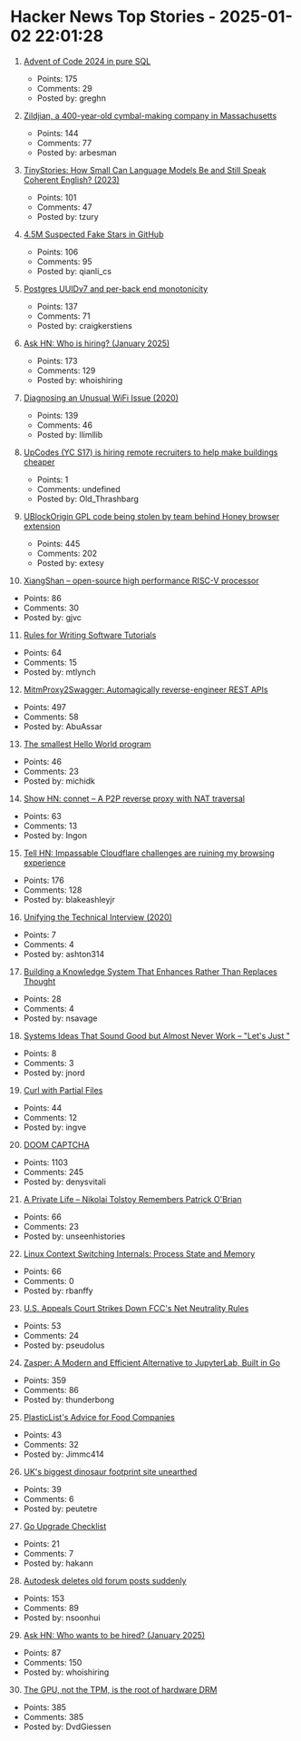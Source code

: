 # Hacker News Top Stories - 2025-01-02 22:01:28

1. [Advent of Code 2024 in pure SQL](http://databasearchitects.blogspot.com/2024/12/advent-of-code-2024-in-pure-sql.html)
   - Points: 175
   - Comments: 29
   - Posted by: greghn

2. [Zildjian, a 400-year-old cymbal-making company in Massachusetts](https://www.wbur.org/news/2024/12/16/400-years-zildjian-cymbals-massachusetts)
   - Points: 144
   - Comments: 77
   - Posted by: arbesman

3. [TinyStories: How Small Can Language Models Be and Still Speak Coherent English? (2023)](https://arxiv.org/abs/2305.07759)
   - Points: 101
   - Comments: 47
   - Posted by: tzury

4. [4.5M Suspected Fake Stars in GitHub](https://arxiv.org/abs/2412.13459)
   - Points: 106
   - Comments: 95
   - Posted by: qianli_cs

5. [Postgres UUIDv7 and per-back end monotonicity](https://brandur.org/fragments/uuid-v7-monotonicity)
   - Points: 137
   - Comments: 71
   - Posted by: craigkerstiens

6. [Ask HN: Who is hiring? (January 2025)](undefined)
   - Points: 173
   - Comments: 129
   - Posted by: whoishiring

7. [Diagnosing an Unusual WiFi Issue (2020)](https://ryuuta.net/blog/diagnosing-an-unsual-wifi-issue/)
   - Points: 139
   - Comments: 46
   - Posted by: llimllib

8. [UpCodes (YC S17) is hiring remote recruiters to help make buildings cheaper](https://up.codes/careers?utm_source=HN)
   - Points: 1
   - Comments: undefined
   - Posted by: Old_Thrashbarg

9. [UBlockOrigin GPL code being stolen by team behind Honey browser extension](https://old.reddit.com/r/uBlockOrigin/comments/1hr6xjc/ubo_quick_filters_list_being_stolen_by_team/)
   - Points: 445
   - Comments: 202
   - Posted by: extesy

10. [XiangShan – open-source high performance RISC-V processor](https://github.com/OpenXiangShan/XiangShan)
   - Points: 86
   - Comments: 30
   - Posted by: gjvc

11. [Rules for Writing Software Tutorials](https://refactoringenglish.com/chapters/rules-for-software-tutorials/)
   - Points: 64
   - Comments: 15
   - Posted by: mtlynch

12. [MitmProxy2Swagger: Automagically reverse-engineer REST APIs](https://github.com/alufers/mitmproxy2swagger)
   - Points: 497
   - Comments: 58
   - Posted by: AbuAssar

13. [The smallest Hello World program](https://blog.lohr.dev/smol-hello-world)
   - Points: 46
   - Comments: 23
   - Posted by: michidk

14. [Show HN: connet – A P2P reverse proxy with NAT traversal](https://github.com/connet-dev/connet)
   - Points: 63
   - Comments: 13
   - Posted by: Ingon

15. [Tell HN: Impassable Cloudflare challenges are ruining my browsing experience](undefined)
   - Points: 176
   - Comments: 128
   - Posted by: blakeashleyjr

16. [Unifying the Technical Interview (2020)](https://aphyr.com/posts/354-unifying-the-technical-interview)
   - Points: 7
   - Comments: 4
   - Posted by: ashton314

17. [Building a Knowledge System That Enhances Rather Than Replaces Thought](https://nsavage.substack.com/p/beyond-rag-building-a-knowledge-management)
   - Points: 28
   - Comments: 4
   - Posted by: nsavage

18. [Systems Ideas That Sound Good but Almost Never Work – "Let's Just "](https://hardcoresoftware.learningbyshipping.com/p/225-systems-ideas-that-sound-good)
   - Points: 8
   - Comments: 3
   - Posted by: jnord

19. [Curl with Partial Files](https://daniel.haxx.se/blog/2024/12/30/curl-with-partial-files/)
   - Points: 44
   - Comments: 12
   - Posted by: ingve

20. [DOOM CAPTCHA](https://doom-captcha.vercel.app/)
   - Points: 1103
   - Comments: 245
   - Posted by: denysvitali

21. [A Private Life – Nikolai Tolstoy Remembers Patrick O'Brian](https://www.unseenhistories.com/tolstoy-patrick-o-brian)
   - Points: 66
   - Comments: 23
   - Posted by: unseenhistories

22. [Linux Context Switching Internals: Process State and Memory](https://blog.codingconfessions.com/p/linux-context-switching-internals)
   - Points: 66
   - Comments: 0
   - Posted by: rbanffy

23. [U.S. Appeals Court Strikes Down FCC's Net Neutrality Rules](https://www.tvtechnology.com/news/sixth-circuit-of-appeals-strikes-down-fccs-net-neutrality-rules)
   - Points: 53
   - Comments: 24
   - Posted by: pseudolus

24. [Zasper: A Modern and Efficient Alternative to JupyterLab, Built in Go](https://github.com/zasper-io/zasper)
   - Points: 359
   - Comments: 86
   - Posted by: thunderbong

25. [PlasticList's Advice for Food Companies](https://twitter.com/natfriedman/status/1874884925587087434)
   - Points: 43
   - Comments: 32
   - Posted by: Jimmc414

26. [UK's biggest dinosaur footprint site unearthed](https://www.bbc.com/news/articles/c24nzeqq1l2o)
   - Points: 39
   - Comments: 6
   - Posted by: peutetre

27. [Go Upgrade Checklist](https://hakann.substack.com/p/go-upgrade-checklist)
   - Points: 21
   - Comments: 7
   - Posted by: hakann

28. [Autodesk deletes old forum posts suddenly](https://forums.autodesk.com/t5/net/regarding-community-content-archiving/td-p/13198106)
   - Points: 153
   - Comments: 89
   - Posted by: nsoonhui

29. [Ask HN: Who wants to be hired? (January 2025)](undefined)
   - Points: 87
   - Comments: 150
   - Posted by: whoishiring

30. [The GPU, not the TPM, is the root of hardware DRM](https://mjg59.dreamwidth.org/70954.html)
   - Points: 385
   - Comments: 385
   - Posted by: DvdGiessen

